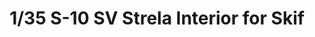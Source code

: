 ---
layout: product
title: "1/35 S-10 SV Strela Interior for Skif"
price: "950" 
desc: "N/A"
img_path: "/assets/img/35410.webp"
brand: "EDUARD"
available: true
special_offer: false
new: true
soon: false
cat: "010000"
subcat: "010400"
subsubcat: "00"
sifra: "35410"
popular: false
---